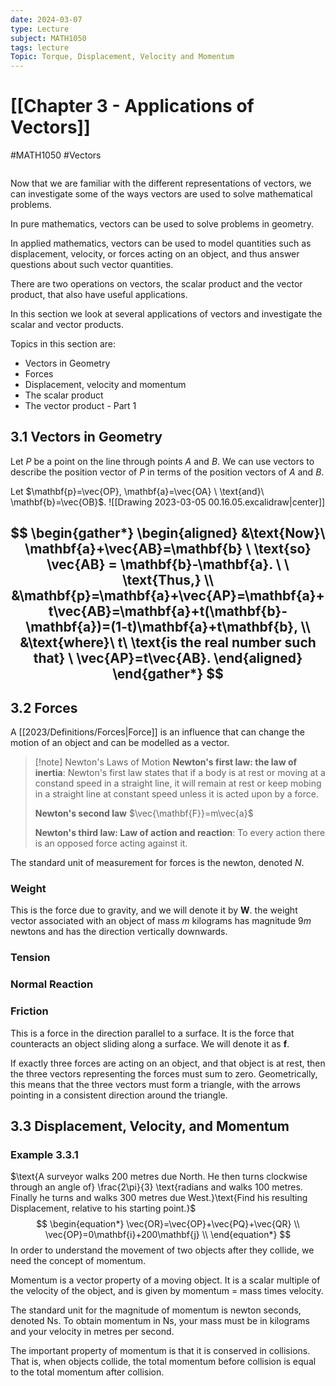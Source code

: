 ```yaml
---
date: 2024-03-07
type: Lecture
subject: MATH1050
tags: lecture
Topic: Torque, Displacement, Velocity and Momentum
---
```

# [[Chapter 3 - Applications of Vectors]]
#MATH1050 #Vectors
```toc
```

Now that we are familiar with the different representations of vectors, we can investigate some of the ways vectors are used to solve mathematical problems.

In pure mathematics, vectors can be used to solve problems in geometry.

In applied mathematics, vectors can be used to model quantities such as displacement, velocity, or forces acting on an object, and thus answer questions about such vector quantities.

There are two operations on vectors, the scalar product and the vector product, that also have useful applications.

In this section we look at several applications of vectors and investigate the scalar and vector products.

Topics in this section are:
- Vectors in Geometry
- Forces
- Displacement, velocity and momentum
- The scalar product
- The vector product - Part 1 

## 3.1 Vectors in Geometry

Let $P$ be a point on the line through points $A$ and $B$. We can use vectors to describe the position vector of $P$ in terms of the position vectors of $A$ and $B$.

Let $\mathbf{p}=\vec{OP}, \mathbf{a}=\vec{OA} \ \text{and}\ \mathbf{b}=\vec{OB}$.
![[Drawing 2023-03-05 00.16.05.excalidraw|center]]

$$
\begin{gather*}
\begin{aligned}
&\text{Now}\ \mathbf{a}+\vec{AB}=\mathbf{b} \ \text{so} \vec{AB} = \mathbf{b}-\mathbf{a}. \ \ \text{Thus,} \\
&\mathbf{p}=\mathbf{a}+\vec{AP}=\mathbf{a}+t\vec{AB}=\mathbf{a}+t(\mathbf{b}-\mathbf{a})=(1-t)\mathbf{a}+t\mathbf{b}, \\
&\text{where}\ t\ \text{is the real number such that} \ \vec{AP}=t\vec{AB}.
\end{aligned}
\end{gather*}
$$
---
## 3.2 Forces

A [[2023/Definitions/Forces|Force]] is an influence that can change the motion of an object and can be modelled as a vector.

> [!note] Newton's Laws of Motion
> **Newton's first law: the law of inertia**:
> Newton's first law states that if a body is at rest or moving at a constand speed in a straight line, it will remain at rest or keep mobing in a straight line at constant speed unless it is acted upon by a force.
> 
> **Newton's second law**
> $\vec{\mathbf{F}}=m\vec{a}$
> 
> **Newton's third law: Law of action and reaction**:
> To every action there is an opposed force acting against it.

The standard unit of measurement for forces is the newton, denoted $N$.

### Weight
This is the force due to gravity, and we will denote it by $\mathbf{W}$. the weight vector associated with an object of mass $m$ kilograms has magnitude $9m$ newtons and has the direction vertically downwards.

### Tension

### Normal Reaction

### Friction
This is a force in the direction parallel to a surface. It is the force that counteracts an object sliding along a surface. We will denote it as $\mathbf{f}$.

If exactly three forces are acting on an object, and that object is at rest, then the three vectors representing the forces must sum to zero. Geometrically, this means that the three vectors must form a triangle, with the arrows pointing in a consistent direction around the triangle.

## 3.3 Displacement, Velocity, and Momentum

### Example 3.3.1
$\text{A surveyor walks 200 metres due North. He then turns clockwise through an angle of} \frac{2\pi}{3}  \text{radians and walks 100 metres. Finally he turns and walks 300 metres due West.}\text{Find his resulting Displacement, relative to his starting point.}$
$$
\begin{equation*}
\vec{OR}=\vec{OP}+\vec{PQ}+\vec{QR} \\
\vec{OP}=0\mathbf{i}+200\mathbf{j} \\
\end{equation*}
$$
In order to understand the movement of two objects after they collide, we need the concept of momentum.

Momentum is a vector property of a moving object. It is a scalar multiple of the velocity of the object, and is given by momentum = mass times velocity.

The standard unit for the magnitude of momentum is newton seconds, denoted Ns. To obtain momentum in Ns, your mass must be in kilograms and your velocity in metres per second.

The important property of momentum is that it is conserved in collisions. That is, when objects collide, the total momentum before collision is equal to the total momentum after collision.
